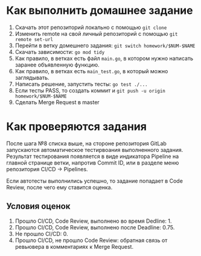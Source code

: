 # Как выполнить домашнее задание
1. Скачать этот репозиторий локально с помощью `git clone`
2. Изменить remote на свой личный репозиторий с помощью `git remote set-url`
3. Перейти в ветку домешнего задания: `git switch homework/$NUM-$NAME`
4. Скачать зависимости: `go mod tidy`
5. Как правило, в ветках есть файл `main.go`, в котором нужно написать заранее объявленную функцию.
6. Как правило, в ветках есть `main_test.go`, в который можно заглядывать.
7. Написать решение, запустить тесты: `go test ./...`
8. Если тесты PASS, то создать коммит и `git push -u origin homework/$NUM-$NAME`
9. Сделать Merge Request в master

# Как проверяются задания

После шага №8 списка выше, на стороне репозитория GitLab запускаются автоматическое тестирвоания выполненного задания. Результат тестирования появляется в виде индикатора Pipeline на главной странице ветки, напротив Commit ID, или в разделе меню репозитория CI/CD -> Pipelines.

Если автотесты выполнились успешно, то задание попадает в Code Review, после чего ему ставится оценка.

## Условия оценок

1. Прошло CI/CD, Code Review, выполнено во время Dedline: 1.
2. Прошло CI/CD, Code Review, выполнено после Deadline: 0.75.
3. Не прошло CI/CD: 0.
4. Прошло CI/CD, не прошло Code Review: обратная связь от ревьювера в комментариях к Merge Request.
